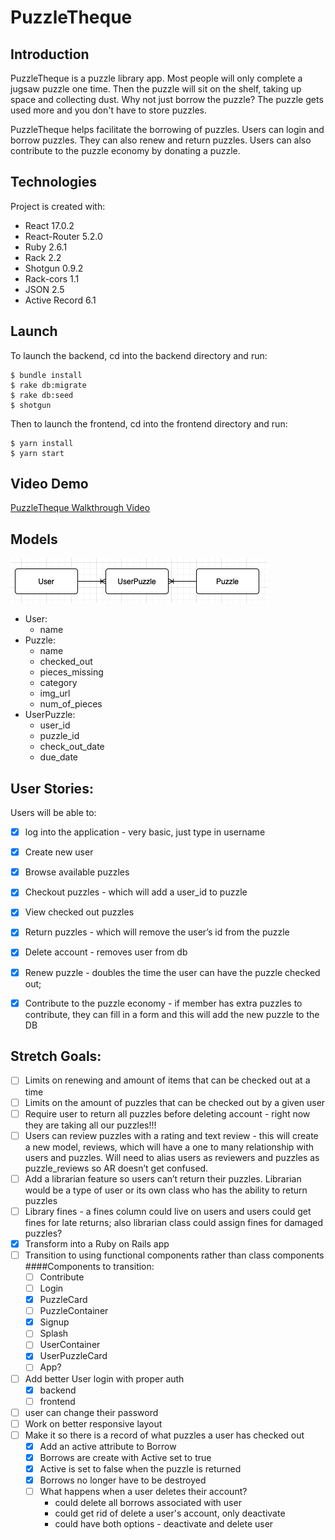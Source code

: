 # PuzzleTheque

## Introduction
PuzzleTheque is a puzzle library app. Most people will only complete a jugsaw puzzle one time. Then the puzzle will sit on the shelf, taking up space and collecting dust. Why not just borrow the puzzle? The puzzle gets used more and you don't have to store puzzles.

PuzzleTheque helps facilitate the borrowing of puzzles. Users can login and borrow puzzles. They can also renew and return puzzles. Users can also contribute to the puzzle economy by donating a puzzle. 

## Technologies
Project is created with:
- React 17.0.2
- React-Router 5.2.0
- Ruby 2.6.1
- Rack 2.2
- Shotgun 0.9.2
- Rack-cors 1.1
- JSON 2.5
- Active Record 6.1

## Launch
To launch the backend, cd into the backend directory and run:

```
$ bundle install
$ rake db:migrate
$ rake db:seed
$ shotgun
```
Then to launch the frontend, cd into the frontend directory and run:
```
$ yarn install
$ yarn start
```

## Video Demo
<a href="https://www.loom.com/share/ac4af1c5f89c4b3c958c3842bfc7e63c" target="_blank">PuzzleTheque Walkthrough Video</a>

## Models
![Model Relationships](./model-relationships.png)

- User:
    - name
- Puzzle:
    - name
    - checked_out
    - pieces_missing
    - category
    - img_url
    - num_of_pieces
- UserPuzzle:
    - user_id
    - puzzle_id
    - check_out_date
    - due_date

## User Stories:
Users will be able to:
- [x] log into the application - very basic, just type in username
- [x] Create new user
- [x] Browse available puzzles
- [x] Checkout puzzles - which will add a user_id to puzzle
- [x] View checked out puzzles
- [x] Return puzzles - which will remove the user’s id from the puzzle
- [x] Delete account - removes user from db
- [x] Renew puzzle - doubles the time the user can have the puzzle checked out;
- [x] Contribute to the puzzle economy - if member has extra puzzles to contribute, they can fill in a form and this will add the new puzzle to the DB


## Stretch Goals:
- [ ] Limits on renewing and amount of items that can be checked out at a time
- [ ] Limits on the amount of puzzles that can be checked out by a given user
- [ ] Require user to return all puzzles before deleting account - right now they are taking all our puzzles!!!
- [ ] Users can review puzzles with a rating and text review - this will create a new model, reviews, which will have a one to many relationship with users and puzzles. Will need to alias users as reviewers and puzzles as puzzle_reviews so AR doesn’t get confused.
- [ ] Add a librarian feature so users can’t return their puzzles. Librarian would be a type of user or its own class who has the ability to return puzzles
- [ ] Library fines - a fines column could live on users and users could get fines for late returns; also librarian class could assign fines for damaged puzzles?
- [x] Transform into a Ruby on Rails app
- [ ] Transition to using functional components rather than class components
    ####Components to transition:
    - [ ] Contribute
    - [ ] Login
    - [x] PuzzleCard
    - [ ] PuzzleContainer
    - [x] Signup
    - [ ] Splash
    - [ ] UserContainer
    - [x] UserPuzzleCard
    - [ ] App?

- [ ] Add better User login with proper auth
    - [x] backend
    - [ ] frontend
- [ ] user can change their password
- [ ] Work on better responsive layout
- [ ] Make it so there is a record of what puzzles a user has checked out
    - [x] Add an active attribute to Borrow
    - [x] Borrows are create with Active set to true
    - [x] Active is set to false when the puzzle is returned
    - [x] Borrows no longer have to be destroyed
    - [ ] What happens when a user deletes their account?
        - could delete all borrows associated with user
        - could get rid of delete a user's account, only deactivate
        - could have both options - deactivate and delete user